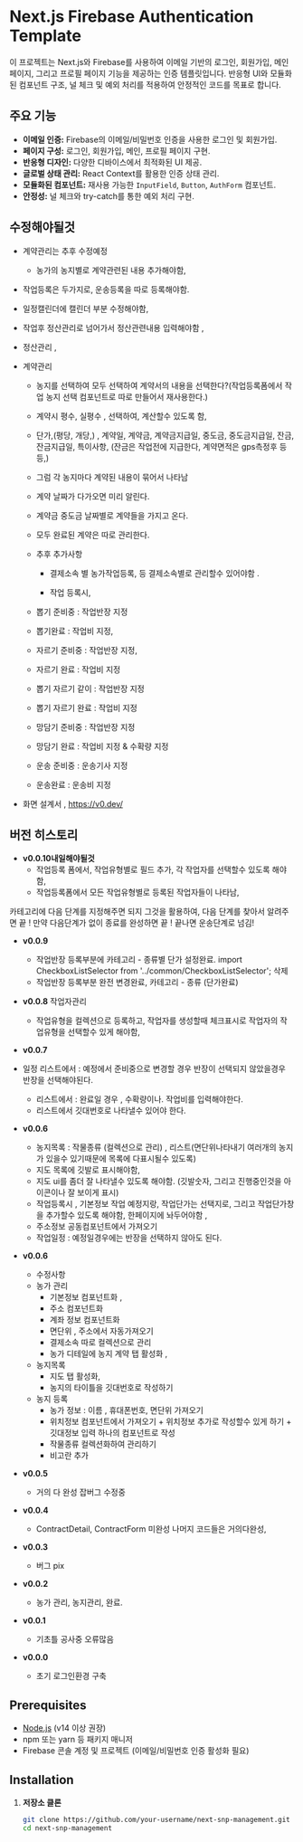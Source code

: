 # Next.js Firebase Authentication Template

이 프로젝트는 Next.js와 Firebase를 사용하여 이메일 기반의 로그인, 회원가입, 메인 페이지, 그리고 프로필 페이지 기능을 제공하는 인증 템플릿입니다. 반응형 UI와 모듈화된 컴포넌트 구조, 널 체크 및 예외 처리를 적용하여 안정적인 코드를 목표로 합니다.

## 주요 기능


- **이메일 인증:** Firebase의 이메일/비밀번호 인증을 사용한 로그인 및 회원가입.
- **페이지 구성:** 로그인, 회원가입, 메인, 프로필 페이지 구현.
- **반응형 디자인:** 다양한 디바이스에서 최적화된 UI 제공.
- **글로벌 상태 관리:** React Context를 활용한 인증 상태 관리.
- **모듈화된 컴포넌트:** 재사용 가능한 `InputField`, `Button`, `AuthForm` 컴포넌트.
- **안정성:** 널 체크와 try-catch를 통한 예외 처리 구현.


## 수정해야될것
   - 계약관리는 추후 수정예정 
      - 농가의 농지별로 계약관련된 내용 추가해야함, 

   - 작업등록은 두가지로, 운송등록을 따로 등록해야함.

   - 일정캘린더에 캘린더 부분 수정해야함, 

   - 작업후 정산관리로 넘어가서 정산관련내용 입력해야함 ,
   
   - 정산관리 , 

   - 계약관리 
      - 농지를 선택하여 모두 선택하여 계약서의 내용을 선택한다?(작업등록폼에서 작업 농지 선택 컴포넌트로 따로 만들어서 재사용한다.)
      - 계약시 평수, 실평수 , 선택하여, 계산할수 있도록 함, 
      - 단가,(평당, 개당,) , 계약일, 계약금, 계약금지급일, 중도금, 중도금지급일, 잔금, 잔금지급일, 특이사항, (잔금은 작업전에 지급한다, 계약면적은 gps측정후 등등,)
      
      - 그럼 각 농지마다 계약된 내용이 묶어서 나타남
      - 계약 날짜가 다가오면 미리 알린다. 
      - 계약금 중도금 날짜별로 계약들을 가지고 온다. 
      - 모두 완료된 계약은 따로 관리한다. 


      - 추후 추가사항 
         - 결제소속 별 농가작업등록, 등 결제소속별로 관리할수 있어야함 . 


         - 작업 등록시, 
      - 뽑기 준비중 : 작업반장 지정
      - 뽑기완료 : 작업비 지정,
      - 자르기 준비중 : 작업반장 지정,
      - 자르기 완료 : 작업비 지정
      - 뽑기 자르기 같이 : 작업반장 지정
      - 뽑기 자르기 완료 : 작업비 지정
      - 망담기 준비중 : 작업반장 지정
      - 망담기 완료 : 작업비 지정 & 수확량 지정
      - 운송 준비중 : 운송기사 지정
      - 운송완료 : 운송비 지정 

   - 화면 설계서 , https://v0.dev/






## 버전 히스토리
- **v0.0.10내일해야될것**
    - 작업등록 폼에서, 작업유형별로 필드 추가, 각 작업자를 선택할수 있도록 해야함, 
    - 작업등록폼에서 모든 작업유형별로 등록된 작업자들이 나타남, 


카테고리에 다음 단계를 지정해주면 되지 그것을 활용하여, 다음 단계를 찾아서 알려주면 끝 ! 
만약 다음단계가 없이 종료를 완성하면 끝 ! 
끝나면 운송단계로 넘김! 



- **v0.0.9**
   - 작업반장 등록부분에 카테고리 - 종류별 단가 설정완료. 
   import CheckboxListSelector from '../common/CheckboxListSelector'; 삭제 
   - 작업반장 등록부분 완전 변경완료, 카테고리 - 종류 (단가완료)

- **v0.0.8**
작업자관리
    - 작업유형을 컬렉션으로 등록하고, 작업자를 생성할때 체크표시로 작업자의 작업유형을 선택할수 있게 해야함,
   
- **v0.0.7**
- 일정 리스트에서 : 예정에서 준비중으로 변경할 경우 반장이 선택되지 않았을경우 반장을 선택해야된다. 
    - 리스트에서 : 완료일 경우 , 수확량이나. 작업비를 입력해야한다. 
    - 리스트에서 깃대번호로 나타낼수 있어야 한다. 

- **v0.0.6**
   - 농지목록 : 작물종류 (컬렉션으로 관리) , 리스트(면단위나타내기 여러개의 농지가 있을수 있기때문에 목록에 다표시될수 있도록)
   - 지도 목록에 깃발로 표시해야함, 
   - 지도 ui를 좀더 잘 나타낼수 있도록 해야함. (깃발숫자, 그리고 진행중인것을 아이콘이나 잘 보이게 표시)
   - 작업등록시 , 기본정보 작업 예정지랑, 작업단가는 선택지로, 그리고 작업단가창을 추가할수 있도록 해야함, 한페이지에 놔두어야함 , 
   - 주소정보 공동컴포넌트에서 가져오기 
   - 작업일정 : 예정일경우에는 반장을 선택하지 않아도 된다.

- **v0.0.6**
   - 수정사항
   - 농가 관리  
      - 기본정보 컴포넌트화 , 
      - 주소 컴포넌트화 
      - 계좌 정보 컴포넌트화 
      - 면단위 , 주소에서 자동가져오기  
      - 결제소속 따로 컬렉션으로 관리 
      - 농가 디테일에 농지 계약 탭 활성화 , 
   - 농지목록
      - 지도 탭 활성화,
      - 농지의 타이틀을 깃대번호로 작성하기
   - 농지 등록
      - 농가 정보 : 이름 , 휴대폰번호, 면단위 가져오기 
      - 위치정보 컴포넌트에서 가져오기 + 위치정보 추가로 작성할수 있게 하기 + 깃대정보 입력 하나의 컴포넌트로 작성
      - 작물종류 컬렉션화하여 관리하기
      - 비고란 추가

- **v0.0.5**
   - 거의 다 완성 잡버그 수정중 

- **v0.0.4**
   - ContractDetail, ContractForm 미완성 나머지 코드들은 거의다완성,

- **v0.0.3**
   - 버그 pix

- **v0.0.2**
   - 농가 관리, 농지관리, 완료. 

- **v0.0.1**
   - 기초틀 공사중 오류많음 

- **v0.0.0**
  - 초기 로그인환경 구축 

## Prerequisites

- [Node.js](https://nodejs.org/) (v14 이상 권장)
- npm 또는 yarn 등 패키지 매니저
- Firebase 콘솔 계정 및 프로젝트 (이메일/비밀번호 인증 활성화 필요)

## Installation

1. **저장소 클론**
   ```bash
   git clone https://github.com/your-username/next-snp-management.git
   cd next-snp-management
